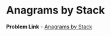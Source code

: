 # Anagrams by Stack

**Problem Link** - [Anagrams by Stack](https://onlinejudge.org/index.php?option=com_onlinejudge&Itemid=8&category=24&page=show_problem&problem=673)